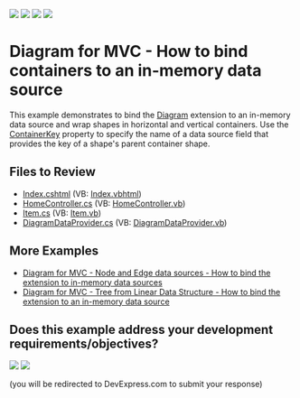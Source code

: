 <!-- default badges list -->
![](https://img.shields.io/endpoint?url=https://codecentral.devexpress.com/api/v1/VersionRange/240296406/20.1.3%2B)
[![](https://img.shields.io/badge/Open_in_DevExpress_Support_Center-FF7200?style=flat-square&logo=DevExpress&logoColor=white)](https://supportcenter.devexpress.com/ticket/details/T862049)
[![](https://img.shields.io/badge/📖_How_to_use_DevExpress_Examples-e9f6fc?style=flat-square)](https://docs.devexpress.com/GeneralInformation/403183)
[![](https://img.shields.io/badge/💬_Leave_Feedback-feecdd?style=flat-square)](#does-this-example-address-your-development-requirementsobjectives)
<!-- default badges end -->

# Diagram for MVC - How to bind containers to an in-memory data source

This example demonstrates to bind the [Diagram](https://docs.devexpress.com/AspNetMvc/401417/components/diagram) extension to an in-memory data source and wrap shapes in horizontal and vertical containers. Use the [ContainerKey](https://docs.devexpress.com/AspNet/DevExpress.Web.ASPxDiagram.DiagramNodeMappingInfo.ContainerKey) property to specify the name of a data source field that provides the key of a shape's parent container shape.

## Files to Review
* [Index.cshtml](./CS/DiagramContainers/Views/Home/Index.cshtml) (VB: [Index.vbhtml](./VB/DiagramContainersVB/Views/Home/Index.vbhtml))
* [HomeController.cs](./CS/DiagramContainers/Controllers/HomeController.cs) (VB: [HomeController.vb](./VB/DiagramContainersVB/Controllers/HomeController.vb))
* [Item.cs](./CS/DiagramContainers/Models/Item.cs) (VB: [Item.vb](./VB/DiagramContainersVB/Models/Item.vb))
* [DiagramDataProvider.cs](./CS/DiagramContainers/Models/DiagramDataProvider.cs) (VB: [DiagramDataProvider.vb](./VB/DiagramContainersVB/Models/DiagramDataProvider.vb))

## More Examples
* [Diagram for MVC - Node and Edge data sources - How to bind the extension to in-memory data sources](https://github.com/DevExpress-Examples/diagram-for-mvc-node-and-edge-data-sources-how-to-bind-the-extension-to-in-memory-data-sources)  
* [Diagram for MVC - Tree from Linear Data Structure - How to bind the extension to an in-memory data source](https://github.com/DevExpress-Examples/diagram-for-mvc-tree-from-linear-data-structure-how-to-bind-to-an-in-memory-data-source)
<!-- feedback -->
## Does this example address your development requirements/objectives?

[<img src="https://www.devexpress.com/support/examples/i/yes-button.svg"/>](https://www.devexpress.com/support/examples/survey.xml?utm_source=github&utm_campaign=diagram-for-mvc-how-to-bind-containers-to-an-in-memory-data-source&~~~was_helpful=yes) [<img src="https://www.devexpress.com/support/examples/i/no-button.svg"/>](https://www.devexpress.com/support/examples/survey.xml?utm_source=github&utm_campaign=diagram-for-mvc-how-to-bind-containers-to-an-in-memory-data-source&~~~was_helpful=no)

(you will be redirected to DevExpress.com to submit your response)
<!-- feedback end -->
